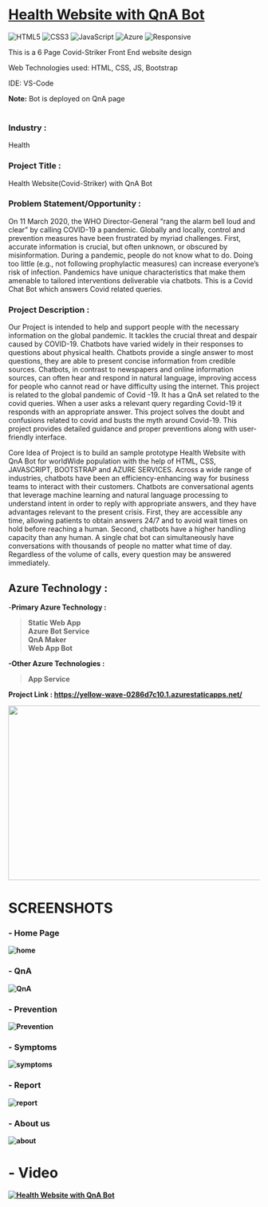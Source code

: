 
# <a href="https://yellow-wave-0286d7c10.1.azurestaticapps.net/">Health Website with QnA Bot</a>

![HTML5](https://img.shields.io/badge/html5-%23E34F26.svg?style=for-the-badge&logo=html5&logoColor=white)
![CSS3](https://img.shields.io/badge/css3-%231572B6.svg?style=for-the-badge&logo=css3&logoColor=white)
![JavaScript](https://img.shields.io/badge/javascript-%23323330.svg?style=for-the-badge&logo=javascript&logoColor=%23F7DF1E)
![Azure](https://img.shields.io/badge/Microsoft_Azure-0089D6?style=for-the-badge&logo=microsoft-azure&logoColor=white)
![Responsive](https://img.shields.io/badge/Responsive-100%25-red)

This is a 6 Page Covid-Striker Front End website design

Web Technologies used: HTML, CSS, JS, Bootstrap

IDE: VS-Code

<b>Note:</b> Bot is deployed on QnA page
<br><br>

### Industry :
Health


### Project Title :
Health Website(Covid-Striker) with QnA Bot


### Problem Statement/Opportunity :
On 11 March 2020, the WHO Director-General “rang the alarm bell loud and clear” by calling COVID-19 a pandemic. Globally and locally, control and prevention measures have been frustrated by myriad challenges. First, accurate information is crucial, but often unknown, or obscured by misinformation. During a pandemic, people do not know what to do. Doing too little (e.g., not following prophylactic measures) can increase everyone’s risk of infection. Pandemics have unique characteristics that make them amenable to tailored interventions deliverable via chatbots. This is a Covid Chat Bot which answers Covid related queries.

### Project Description :
Our Project is intended to help and support people with the necessary information on the global pandemic. It tackles the crucial threat and despair caused by COVID-19. Chatbots have varied widely in their responses to questions about physical health. Chatbots provide a single answer to most questions, they are able to present concise information from credible sources. Chatbots, in contrast to newspapers and online information sources, can often hear and respond in natural language, improving access for people who cannot read or have difficulty using the internet. This project is related to the global pandemic of Covid -19. It has a QnA set related to the covid queries. When a user asks a relevant query regarding Covid-19 it responds with an appropriate answer. This project solves the doubt and confusions related to covid and busts the myth around Covid-19. This project provides detailed guidance and proper preventions along with user-friendly interface. 

Core Idea of Project is to build an sample prototype Health Website with QnA Bot for worldWide population with the help of HTML, CSS, JAVASCRIPT, BOOTSTRAP and AZURE SERVICES. Across a wide range of industries, chatbots have been an efficiency-enhancing way for business teams to interact with their customers. Chatbots are conversational agents that leverage machine learning and natural language processing to understand intent in order to reply with appropriate answers, and they have advantages relevant to the present crisis. First, they are accessible any time, allowing patients to obtain answers 24/7 and to avoid wait times on hold before reaching a human. Second, chatbots have a higher handling capacity than any human. A single chat bot can simultaneously have conversations with thousands of people no matter what time of day. Regardless of the volume of calls, every question may be answered immediately.


## Azure Technology :

-<b>Primary Azure Technology :<b><br>
>Static Web App<br>
 >Azure Bot Service<br>
 >QnA Maker<br>
>Web App Bot<br>


-Other Azure Technologies :<br>
>App Service<br>

<b>Project Link : </b>https://yellow-wave-0286d7c10.1.azurestaticapps.net/

<a href="https://futurereadytalent.in/"><p align= "center"><img src="https://github.com/PratyushKumar-0903/Future-Ready-Talent_Project/blob/master/images/FRT.jpeg" width="700" height= "350"></p></a>  

# SCREENSHOTS

### - Home Page

![home](https://github.com/PratyushKumar-0903/Future-Ready-Talent_Project/blob/master/images/Screenshot%20(117).png)

### - QnA

![QnA](https://github.com/PratyushKumar-0903/Future-Ready-Talent_Project/blob/master/images/Screenshot%20(130).png)

### - Prevention

![Prevention](https://github.com/PratyushKumar-0903/Future-Ready-Talent_Project/blob/master/images/Screenshot%20(127).png)

### - Symptoms

![symptoms](https://github.com/PratyushKumar-0903/Future-Ready-Talent_Project/blob/master/images/Screenshot%20(128).png)

### - Report 

![report](https://github.com/PratyushKumar-0903/Future-Ready-Talent_Project/blob/master/images/Screenshot%20(129).png)

### - About us 

![about](https://github.com/PratyushKumar-0903/Future-Ready-Talent_Project/blob/master/images/Screenshot%20(132).png)
 <br>
 
# - Video

[![Health Website with QnA Bot](https://img.youtube.com/vi/WBktcXI8-XY/0.jpg)](https://www.youtube.com/watch?v=WBktcXI8-XY&ab_channel=PratyushKumar)
